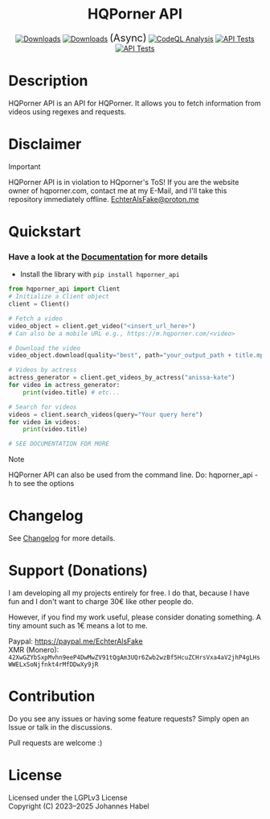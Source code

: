 <h1 align="center">HQPorner API</h1> 

<div align="center">
    <a href="https://pepy.tech/project/hqporner_api"><img src="https://static.pepy.tech/badge/hqporner_api" alt="Downloads"></a>
    <a href="https://pepy.tech/project/hqporner_api-async"><img src="https://static.pepy.tech/badge/hqporner_api-async" alt="Downloads"></a> <span style="font-size: 20px;">(Async)</span>
    <a href="https://github.com/EchterAlsFake/hqporner_api/workflows/"><img src="https://github.com/EchterAlsFake/hqporner_api/workflows/CodeQL/badge.svg" alt="CodeQL Analysis"/></a>
    <a href="https://github.com/EchterAlsFake/hqporner_api/actions/workflows/sync-tests.yml"><img src="https://github.com/EchterAlsFake/hqporner_api/actions/workflows/sync-tests.yml/badge.svg" alt="API Tests"/></a>
    <a href="https://github.com/EchterAlsFake/hqporner_api/actions/workflows/async-tests.yml"><img src="https://github.com/EchterAlsFake/hqporner_api/actions/workflows/async-tests.yml/badge.svg?branch=async" alt="API Tests"/></a>
</div>


# Description

HQPorner API is an API for HQPorner. It allows you to fetch information from videos using regexes and requests.

# Disclaimer

> [!IMPORTANT] 
> HQPorner API is in violation to HQporner's ToS!
> If you are the website owner of hqporner.com, contact me at my E-Mail, and I'll take this repository immediately offline.
> EchterAlsFake@proton.me

# Quickstart

### Have a look at the [Documentation](https://github.com/EchterAlsFake/API_Docs/blob/master/Porn_APIs/HQPorner.md) for more details

- Install the library with `pip install hqporner_api`


```python
from hqporner_api import Client
# Initialize a Client object
client = Client()

# Fetch a video
video_object = client.get_video("<insert_url_here>")
# Can also be a mobile URL e.g., https://m.hqporner.com/<video>

# Download the video
video_object.download(quality="best", path="your_output_path + title.mp4")

# Videos by actress
actress_generator = client.get_videos_by_actress("anissa-kate")
for video in actress_generator:
    print(video.title) # etc...

# Search for videos
videos = client.search_videos(query="Your query here")
for video in videos:
    print(video.title)

# SEE DOCUMENTATION FOR MORE
```

> [!NOTE]
> HQPorner API can also be used from the command line. Do: hqporner_api -h to see the options

# Changelog
See [Changelog](https://github.com/EchterAlsFake/hqporner_api/blob/master/README/Changelog.md) for more details.

# Support (Donations)
I am developing all my projects entirely for free. I do that, because I have fun and I don't want
to charge 30€ like other people do.

However, if you find my work useful, please consider donating something. A tiny amount such as 1€
means a lot to me.

Paypal: https://paypal.me/EchterAlsFake
<br>XMR (Monero): `42XwGZYbSxpMvhn9eeP4DwMwZV91tQgAm3UQr6Zwb2wzBf5HcuZCHrsVxa4aV2jhP4gLHsWWELxSoNjfnkt4rMfDDwXy9jR`


# Contribution
Do you see any issues or having some feature requests? Simply open an Issue or talk
in the discussions.

Pull requests are welcome :) 

# License
Licensed under the LGPLv3 License
<br>Copyright (C) 2023–2025 Johannes Habel
